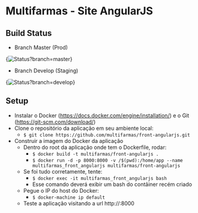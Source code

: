 # Multifarmas - Site AngularJS

## Build Status

- Branch Master (Prod)

{<img src="https://codeship.com/projects/3d506b20-3404-0134-a45a-7e765a8f3d68/status?branch=master" alt="Status?branch=master" />}

- Branch Develop (Staging)

{<img src="https://codeship.com/projects/3d506b20-3404-0134-a45a-7e765a8f3d68/status?branch=develop" alt="Status?branch=develop" />}

## Setup
- Instalar o Docker (https://docs.docker.com/engine/installation/) e o Git (https://git-scm.com/download/)
- Clone o repositório da aplicação em seu ambiente local:
    * ```$ git clone https://github.com/multifarmas/front-angularjs.git```  
- Construir a imagem do Docker da aplicação
    * Dentro do root da aplicação onde tem o Dockerfile, rodar:
        * ```$ docker build -t multifarmas/front-angularjs .```
        * ```$ docker run -d -p 8000:8000 -v /$(pwd):/home/app --name multifarmas_front_angularjs multifarmas/front-angularjs``` 
    * Se foi tudo corretamente, tente:
        * ```$ docker exec -it multifarmas_front_angularjs bash```
        * Esse comando deverá exibir um bash do contâiner recém criado
    * Pegue o IP do host do Docker:
        * ```$ docker-machine ip default```
    * Teste a aplicação visitando a url http://<host-do-docker>:8000